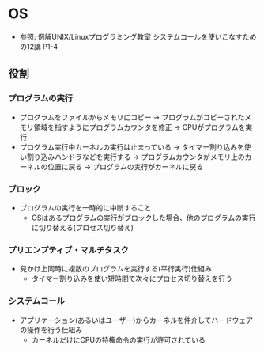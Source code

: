 # OS
- 参照: 例解UNIX/Linuxプログラミング教室 システムコールを使いこなすための12講 P1-4

## 役割
### プログラムの実行
- プログラムをファイルからメモリにコピー
  -> プログラムがコピーされたメモリ領域を指すようにプログラムカウンタを修正
  -> CPUがプログラムを実行
- プログラム実行中カーネルの実行は止まっている
  -> タイマー割り込みを使い割り込みハンドラなどを実行する
  -> プログラムカウンタがメモリ上のカーネルの位置に戻る
  -> プログラムの実行がカーネルに戻る

### ブロック
- プログラムの実行を一時的に中断すること
  - OSはあるプログラムの実行がブロックした場合、他のプログラムの実行に切り替える(プロセス切り替え)

### プリエンプティブ・マルチタスク
- 見かけ上同時に複数のプログラムを実行する(平行実行)仕組み
  - タイマー割り込みを使い短時間で次々にプロセス切り替えを行う

### システムコール
- アプリケーション(あるいはユーザー)からカーネルを仲介してハードウェアの操作を行う仕組み
  - カーネルだけにCPUの特権命令の実行が許可されている
